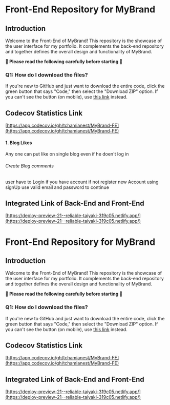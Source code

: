 
# Front-End Repository for MyBrand

## Introduction

Welcome to the Front-End of MyBrand! This repository is the showcase of the user interface for my portfolio. It complements the back-end repository and together defines the overall design and functionality of MyBrand.

**🚨 Please read the following carefully before starting 🚨**

### Q1: How do I download the files?

If you're new to GitHub and just want to download the entire code, click the green button that says "Code," then select the "Download ZIP" option. If you can't see the button (on mobile), use [this link]((https://github.com/tchamianest/Mybrand-portfolio)) instead.


## Codecov Statistics Link

[https://app.codecov.io/gh/tchamianest/MyBrand-FE](https://app.codecov.io/gh/tchamianest/MyBrand-FE)


#### 1. Blog Likes

Any one can put like on single blog even if he doen't log in

###### Create Blog comments
user have to Login if you have account if not register new Account using signUp use valid email and password to continue


## Integrated Link of Back-End and Front-End

[https://deploy-preview-21--reliable-taiyaki-319c05.netlify.app/](https://deploy-preview-21--reliable-taiyaki-319c05.netlify.app/)


# Front-End Repository for MyBrand

## Introduction

Welcome to the Front-End of MyBrand! This repository is the showcase of the user interface for my portfolio. It complements the back-end repository and together defines the overall design and functionality of MyBrand.

**🚨 Please read the following carefully before starting 🚨**

### Q1: How do I download the files?

If you're new to GitHub and just want to download the entire code, click the green button that says "Code," then select the "Download ZIP" option. If you can't see the button (on mobile), use [this link](https://github.com/tchamianest/MyBrand-FE.git) instead.



## Codecov Statistics Link

[https://app.codecov.io/gh/tchamianest/MyBrand-FE](https://app.codecov.io/gh/tchamianest/MyBrand-FE)


## Integrated Link of Back-End and Front-End

[https://deploy-preview-21--reliable-taiyaki-319c05.netlify.app/](https://deploy-preview-21--reliable-taiyaki-319c05.netlify.app/)
